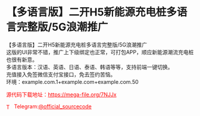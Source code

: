 # 【多语言版】二开H5新能源充电桩多语言完整版/5G浪潮推广

【多语言版】二开H5新能源充电桩多语言完整版/5G浪潮推广<br>这版的UI非常不错，推广上下级绑定也正常，可打包APP，顺应新能源潮流充电桩也很有新意。<br>多语言版本：汉语、英语、日语、泰语、韩语等等，支持前端一键切换。<br>充值接入免签微信支付宝接口，免去签约苦恼。<br>环境：example.com.1+example.com+example.com.50<br>


<p style="color: red;">源代码下载地址：<a href="https://mega-file.org/7NJJx" style="color: red;">https://mega-file.org/7NJJx</a></p><p style="color: red;"><img src="https://cdn-icons-png.flaticon.com/512/2111/2111646.png" alt="Telegram Icon" style="width: 16px; vertical-align: middle; margin-right: 5px;">Telegram:<a href="https://t.me/official_sourcecode" style="color: red;">@official_sourcecode</a></p>